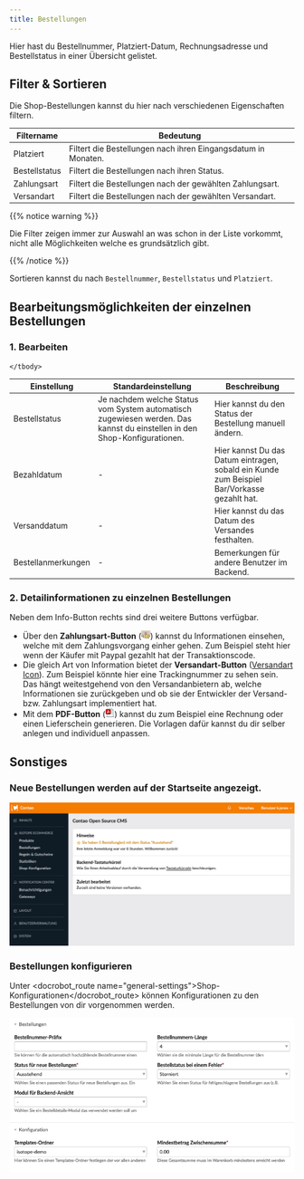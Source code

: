 ```yaml
---
title: Bestellungen
---
```


Hier hast du Bestellnummer, Platziert-Datum, Rechnungsadresse und Bestellstatus in einer Übersicht gelistet.

## Filter & Sortieren

Die Shop-Bestellungen kannst du hier nach verschiedenen Eigenschaften filtern. 

<table>
	<thead>
		<tr>
			<th>Filtername</th>
			<th>Bedeutung</th>
		</tr>
	</thead>
	<tbody>
		<tr>
			<td>Platziert</td>
			<td>Filtert die Bestellungen nach ihren Eingangsdatum in Monaten.</td>
		</tr>
		<tr>
			<td>Bestellstatus</td>
			<td>Filtert die Bestellungen nach ihren Status.</td>
		</tr>
		<tr>
			<td>Zahlungsart</td>
			<td>Filtert die Bestellungen nach der gewählten Zahlungsart.</td>
		</tr>
		<tr>
			<td>Versandart</td>
			<td>Filtert die Bestellungen nach der gewählten Versandart.</td>
		</tr>
	</tbody>
</table>

{{% notice warning %}}<p>Die Filter zeigen immer zur Auswahl an was schon in der Liste vorkommt, nicht alle Möglichkeiten welche es grundsätzlich gibt.</p>{{% /notice %}}

Sortieren kannst du nach `Bestellnummer`, `Bestellstatus` und `Platziert`.

## Bearbeitungsmöglichkeiten der einzelnen Bestellungen

### 1. Bearbeiten

<table>
	<thead>
		<tr>
			<th>Einstellung</th>
			<th>Standardeinstellung</th>
			<th>Beschreibung</th>
		</tr>
	</thead>
	<tbody>
		<tr>
			<td>Bestellstatus</td>
			<td>Je nachdem welche Status vom System automatisch zugewiesen werden. Das kannst du einstellen in den Shop-Konfigurationen.</td>
			<td>Hier kannst du den Status der Bestellung manuell ändern.</td>
		</tr>
		<tr>
			<td>Bezahldatum</td>
			<td>-</td>
			<td>Hier kannst Du das Datum eintragen, sobald ein Kunde zum Beispiel Bar/Vorkasse gezahlt hat.</td>
		</tr>
		<tr>
			<td>Versanddatum</td>
			<td>-</td>
			<td>Hier kannst du das Datum des Versandes festhalten.</td>
		</tr>
		<tr>
			<td>Bestellanmerkungen</td>
			<td>-</td>
			<td>Bemerkungen für andere Benutzer im Backend.</td>
		</tr>
		
	</tbody>
</table>

### 2. Detailinformationen zu einzelnen Bestellungen

Neben dem Info-Button rechts sind drei weitere Buttons verfügbar.

- Über den **Zahlungsart-Button** (![Zahlungsart Icon](money-coin.png)) kannst du Informationen einsehen, welche mit dem Zahlungsvorgang einher gehen. Zum Beispiel steht hier wenn der Käufer mit Paypal gezahlt hat der Transaktionscode.
- Die gleich Art von Information bietet der **Versandart-Button** ([Versandart Icon](box-label.png)). Zum Beispiel könnte hier eine Trackingnummer zu sehen sein. Das hängt weitestgehend von den Versandanbietern ab, welche Informationen sie zurückgeben und ob sie der Entwickler der Versand- bzw. Zahlungsart implementiert hat.
- Mit dem **PDF-Button** (![Dokument generieren Icon](document-pdf-text.png)) kannst du zum Beispiel eine Rechnung oder einen Lieferschein generieren. Die Vorlagen dafür kannst du dir selber anlegen und individuell anpassen.


## Sonstiges
### Neue Bestellungen werden auf der Startseite angezeigt.

![Meldung von neuen Bestellungen auf der Startseite](startseite-neue-bestellungen.png)

### Bestellungen konfigurieren

Unter <docrobot_route name="general-settings">Shop-Konfigurationen</docrobot_route> können Konfigurationen zu den Bestellungen von dir vorgenommen werden. 

![Konfiguration Bestellungen unter Shop-Konfiguration Allgemeine | Einstellungen](konfiguration.png)  
